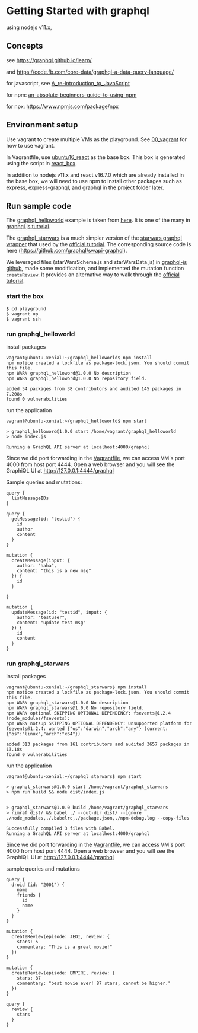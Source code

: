 # Getting Started with graphql

using nodejs v11.x,

## Concepts

see https://graphql.github.io/learn/

and https://code.fb.com/core-data/graphql-a-data-query-language/

for javascript, see [A_re-introduction_to_JavaScript](https://developer.mozilla.org/en-US/docs/Web/JavaScript/A_re-introduction_to_JavaScript)

for npm: [an-absolute-beginners-guide-to-using-npm](https://nodesource.com/blog/an-absolute-beginners-guide-to-using-npm/)

for npx: https://www.npmjs.com/package/npx

## Environment setup

Use vagrant to create multiple VMs as the playground. See [00_vagrant](../00_vagrant) for how to use vagrant.

In Vagrantfile, use [ubuntu16_react](https://app.vagrantup.com/kumokay/boxes/ubuntu16_react) as the base box. This box is generated using the script in [react_box](../04_react/react_box).

In addition to nodejs v11.x and react v16.7.0 which are already installed in the base box, we will need to use npm to install other packages such as express, express-graphql, and graphql in the project folder later.

## Run sample code

The [graphql_helloworld](playground/graphql_helloworld) example is taken from [here](https://graphql.github.io/graphql-js/mutations-and-input-types/). It is one of the many in [graphql.js tutorial](https://graphql.github.io/graphql-js/).


The [graphql_starwars](playground/graphql_starwars) is a much simpler version of the [starwars graphql wrapper](https://graphql.org/swapi-graphql/) that used by the [official tutorial](https://graphql.github.io/learn/). The corresponding source code is here (https://github.com/graphql/swapi-graphql).


We leveraged files (starWarsSchema.js and starWarsData.js) in [graphql-js github](https://github.com/graphql/graphql-js/tree/master/src/__tests__), made some modification, and implemented the mutation function `createReview`. It provides an alternative way to walk through the [official tutorial](https://graphql.github.io/learn/).


### start the box
```console
$ cd playground
$ vagrant up
$ vagrant ssh
```

### run graphql_helloworld

install packages
```console
vagrant@ubuntu-xenial:~/graphql_helloworld$ npm install
npm notice created a lockfile as package-lock.json. You should commit this file.
npm WARN graphql_helloword@1.0.0 No description
npm WARN graphql_helloword@1.0.0 No repository field.

added 54 packages from 38 contributors and audited 145 packages in 7.208s
found 0 vulnerabilities
```

run the application
```console
vagrant@ubuntu-xenial:~/graphql_helloworld$ npm start

> graphql_helloword@1.0.0 start /home/vagrant/graphql_helloworld
> node index.js

Running a GraphQL API server at localhost:4000/graphql
```

Since we did port forwarding in the [Vagrantfile](playground/Vagrantfile),
we can access VM's port 4000 from host port 4444.
Open a web browser and you will see the GraphiQL UI at http://127.0.0.1:4444/graphql

Sample queries and mutations:
```
query {
  listMessageIDs
}

query {
  getMessage(id: "testid") {
    id
    author
    content
  }
}

mutation {
  createMessage(input: {
    author: "haha",
    content: "this is a new msg"
  }) {
    id
  }

}

mutation {
  updateMessage(id: "testid", input: {
    author: "testuser",
    content: "update test msg"
  }) {
    id
    content
  }
}

```

### run graphql_starwars

install packages
```console
vagrant@ubuntu-xenial:~/graphql_starwars$ npm install
npm notice created a lockfile as package-lock.json. You should commit this file.
npm WARN graphql_starwars@1.0.0 No description
npm WARN graphql_starwars@1.0.0 No repository field.
npm WARN optional SKIPPING OPTIONAL DEPENDENCY: fsevents@1.2.4 (node_modules/fsevents):
npm WARN notsup SKIPPING OPTIONAL DEPENDENCY: Unsupported platform for fsevents@1.2.4: wanted {"os":"darwin","arch":"any"} (current: {"os":"linux","arch":"x64"})

added 313 packages from 161 contributors and audited 3657 packages in 13.18s
found 0 vulnerabilities
```

run the application
```console
vagrant@ubuntu-xenial:~/graphql_starwars$ npm start

> graphql_starwars@1.0.0 start /home/vagrant/graphql_starwars
> npm run build && node dist/index.js


> graphql_starwars@1.0.0 build /home/vagrant/graphql_starwars
> rimraf dist/ && babel ./ --out-dir dist/ --ignore ./node_modules,./.babelrc,./package.json,./npm-debug.log --copy-files

Successfully compiled 3 files with Babel.
Running a GraphQL API server at localhost:4000/graphql
```

Since we did port forwarding in the [Vagrantfile](playground/Vagrantfile),
we can access VM's port 4000 from host port 4444.
Open a web browser and you will see the GraphiQL UI at http://127.0.0.1:4444/graphql

sample queries and mutations
```
query {
  droid (id: "2001") {
    name
    friends {
      id
      name
    }
  }
}

mutation {
  createReview(episode: JEDI, review: {
    stars: 5
    commentary: "This is a great movie!"
  })
}

mutation {
  createReview(episode: EMPIRE, review: {
    stars: 87
    commentary: "best movie ever! 87 stars, cannot be higher."
  })
}

query {
  review {
    stars
  }
}
```
